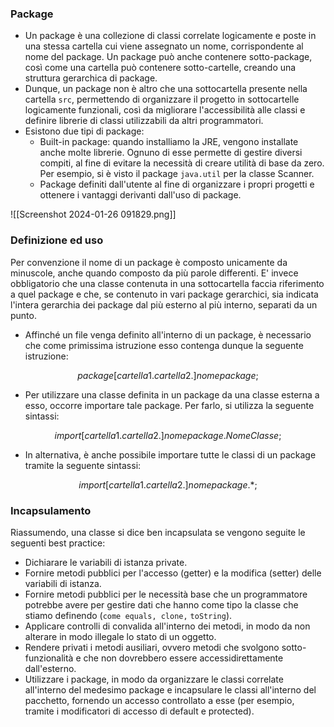### Package

- Un package è una collezione di classi correlate logicamente e poste in una stessa cartella cui viene assegnato un nome, corrispondente al nome del package. Un package può anche contenere sotto-package, così come una cartella può contenere sotto-cartelle, creando una struttura gerarchica di package.
-  Dunque, un package non è altro che una sottocartella presente nella cartella `src`, permettendo di organizzare il progetto in sottocartelle logicamente funzionali, così da migliorare l'accessibilità alle classi e definire librerie di classi utilizzabili da altri programmatori.
-  Esistono due tipi di package:
	-  Built-in package: quando installiamo la JRE, vengono installate anche molte librerie. Ognuno di esse permette di gestire diversi compiti, al fine di evitare la necessità di creare utilità di base da zero. Per esempio, si è visto il package `java.util` per la classe Scanner.
	- Package definiti dall'utente al fine di organizzare i propri progetti e ottenere i vantaggi derivanti dall'uso di package.

![[Screenshot 2024-01-26 091829.png]]

### Definizione ed uso

Per convenzione il nome di un package è composto unicamente da minuscole, anche quando composto da più parole differenti. E' invece obbligatorio che una classe contenuta in una sottocartella faccia riferimento a quel package e che, se contenuto in vari package gerarchici, sia indicata l'intera gerarchia dei package dal più esterno al più interno, separati da un punto.

- Affinché un file venga definito all'interno di un package, è necessario che come primissima istruzione esso contenga dunque la seguente istruzione:

$$package [cartella1.cartella2.]nomepackage;$$

- Per utilizzare una classe definita in un package da una classe esterna a esso, occorre importare tale package. Per farlo, si utilizza la seguente sintassi:

$$import [cartella1.cartella2.]nomepackage.NomeClasse;$$

- In alternativa, è anche possibile importare tutte le classi di un package tramite la seguente sintassi:

$$import [cartella1.cartella2.]nomepackage.*;$$
### Incapsulamento

Riassumendo, una classe si dice ben incapsulata se vengono seguite le seguenti best practice:
-  Dichiarare le variabili di istanza private.
- Fornire metodi pubblici per l'accesso (getter) e la modifica (setter) delle variabili di istanza.
- Fornire metodi pubblici per le necessità base che un programmatore potrebbe avere per gestire dati che hanno come tipo la classe che stiamo definendo (`come equals, clone,` `toString`).
- Applicare controlli di convalida all'interno dei metodi, in modo da non alterare in modo illegale lo stato di un oggetto.
- Rendere privati i metodi ausiliari, ovvero metodi che svolgono sotto-funzionalità e che non dovrebbero essere accessidirettamente dall'esterno.
- Utilizzare i package, in modo da organizzare le classi correlate all'interno del medesimo package e incapsulare le classi all'interno del pacchetto, fornendo un accesso controllato a esse (per esempio, tramite i modificatori di accesso di default e protected).